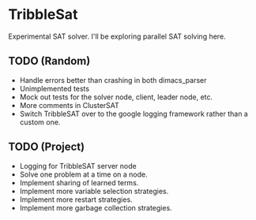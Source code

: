 # TribbleSat

Experimental SAT solver.  I'll be exploring parallel SAT solving here.

## TODO (Random)

- Handle errors better than crashing in both dimacs_parser
- Unimplemented tests
- Mock out tests for the solver node, client, leader node, etc.
- More comments in ClusterSAT
- Switch TribbleSAT over to the google logging framework rather than a custom one.

## TODO (Project)

- Logging for TribbleSAT server node
- Solve one problem at a time on a node.
- Implement sharing of learned terms.
- Implement more variable selection strategies.
- Implement more restart strategies.
- Implement more garbage collection strategies.